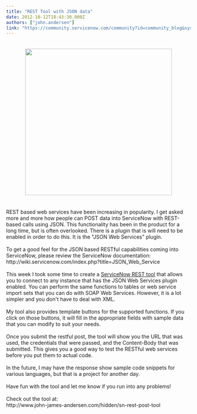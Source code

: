 ```yaml
---
title: "REST Tool with JSON data"
date: 2012-10-12T18:43:30.000Z
authors: ["john.andersen"]
link: "https://community.servicenow.com/community?id=community_blog&sys_id=66dd2ae9dbd0dbc01dcaf3231f96199f"
---
```

<p><center><a href='http://www.john-james-andersen.com/hidden/sn-rest-post-tool' style='text-align:center;'><img  alt="" class="jive-image" src="5c333bb9dbdc1fc03eb27a9e0f96196f.iix" width='400px' style='text-align:center;padding:20px;' /></a></center><br />REST based web services have been increasing in popularity. I get asked more and more how people can POST data into ServiceNow with REST-based calls using JSON. This functionality has been in the product for a long time, but is often overlooked. There is a plugin that is will need to be enabled in order to do this. It is the "JSON Web Services" plugin.<br /><br />To get a good feel for the JSON based RESTful capabilities coming into ServiceNow, please review the ServiceNow documentation:<br />http://wiki.servicenow.com/index.php?title=JSON_Web_Service<br /><br />This week I took some time to create a <a href='http://www.john-james-andersen.com/hidden/sn-rest-post-tool'>ServiceNow REST tool</a> that allows you to connect to any instance that has the JSON Web Services plugin enabled. You can perform the same functions to tables or web service import sets that you can do with SOAP Web Services. However, it is a lot simpler and you don't have to deal with XML.<br /><br />My tool also provides template buttons for the supported functions. If you click on those buttons, it will fill in the appropriate fields with sample data that you can modify to suit your needs.<br /><br />Once you submit the restful post, the tool will show you the URL that was used, the credentials that were passed, and the Content-Body that was submitted. This gives you a good way to test the RESTful web services before you put them to actual code.<br /><br />In the future, I may have the response show sample code snippets for various languages, but that is a project for another day.<br /><br />Have fun with the tool and let me know if you run into any problems!<br /><br />Check out the tool at:<br />http://www.john-james-andersen.com/hidden/sn-rest-post-tool</p>